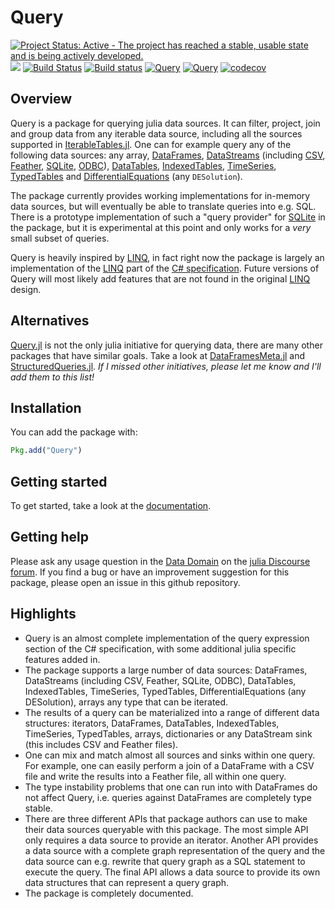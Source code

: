 # Query

[![Project Status: Active - The project has reached a stable, usable state and is being actively developed.](http://www.repostatus.org/badges/latest/active.svg)](http://www.repostatus.org/#active)
[![](https://img.shields.io/badge/docs-stable-blue.svg)](https://davidanthoff.github.io/Query.jl/stable)
[![Build Status](https://travis-ci.org/davidanthoff/Query.jl.svg?branch=master)](https://travis-ci.org/davidanthoff/Query.jl)
[![Build status](https://ci.appveyor.com/api/projects/status/9xdm60oa50uw5eru/branch/master?svg=true)](https://ci.appveyor.com/project/davidanthoff/query-jl/branch/master)
[![Query](http://pkg.julialang.org/badges/Query_0.5.svg)](http://pkg.julialang.org/?pkg=Query)
[![Query](http://pkg.julialang.org/badges/Query_0.6.svg)](http://pkg.julialang.org/?pkg=Query)
[![codecov](https://codecov.io/gh/davidanthoff/Query.jl/branch/master/graph/badge.svg)](https://codecov.io/gh/davidanthoff/Query.jl)

## Overview

Query is a package for querying julia data sources. It can filter, project, join and group data from any iterable data source, including all the sources supported in [IterableTables.jl](https://github.com/davidanthoff/IterableTables.jl). One can for example query any of the following data sources:
any array,
[DataFrames](https://github.com/JuliaStats/DataFrames.jl),
[DataStreams](https://github.com/JuliaData/DataStreams.jl)
(including [CSV](https://github.com/JuliaData/CSV.jl),
[Feather](https://github.com/JuliaStats/Feather.jl),
[SQLite](https://github.com/JuliaDB/SQLite.jl),
[ODBC](https://github.com/JuliaDB/ODBC.jl)),
[DataTables](https://github.com/JuliaData/DataTables.jl),
[IndexedTables](https://github.com/JuliaComputing/IndexedTables.jl),
[TimeSeries](https://github.com/JuliaStats/TimeSeries.jl),
[TypedTables](https://github.com/FugroRoames/TypedTables.jl) and
[DifferentialEquations](https://github.com/JuliaDiffEq/DifferentialEquations.jl) (any ``DESolution``).

The package currently provides working implementations for in-memory data sources, but will eventually be able to translate queries into e.g. SQL. There is a prototype implementation of such a "query provider" for [SQLite](https://github.com/JuliaDB/SQLite.jl) in the package, but it is experimental at this point and only works for a *very* small subset of queries.

Query is heavily inspired by [LINQ](https://msdn.microsoft.com/en-us/library/bb397926.aspx), in fact right now the package is largely an implementation of the [LINQ](https://msdn.microsoft.com/en-us/library/bb397926.aspx) part of the [C# specification](https://msdn.microsoft.com/en-us/library/ms228593.aspx). Future versions of Query will most likely add features that are not found in the original [LINQ](https://msdn.microsoft.com/en-us/library/bb397926.aspx) design.

## Alternatives
[Query.jl](https://github.com/davidanthoff/Query.jl) is not the only julia initiative for querying data, there are many other packages that have similar goals. Take a look at [DataFramesMeta.jl](https://github.com/JuliaStats/DataFramesMeta.jl) and [StructuredQueries.jl](https://github.com/davidagold/StructuredQueries.jl). *If I missed other initiatives, please let me know and I'll add them to this list!*

## Installation

You can add the package with:
````julia
Pkg.add("Query")
````

## Getting started
To get started, take a look at the [documentation](http://www.david-anthoff.com/Query.jl/stable/).

## Getting help

Please ask any usage question in the [Data Domain](https://discourse.julialang.org/c/domain/data) on the [julia Discourse forum](https://discourse.julialang.org/). If you find a bug or have an improvement suggestion for this package, please open an issue in this github repository.

## Highlights

- Query is an almost complete implementation of the query expression section of the C# specification, with some additional julia specific features added in.
- The package supports a large number of data sources: DataFrames, DataStreams (including CSV, Feather, SQLite, ODBC), DataTables, IndexedTables, TimeSeries, TypedTables, DifferentialEquations (any DESolution), arrays any type that can be iterated.
- The results of a query can be materialized into a range of different data structures: iterators, DataFrames, DataTables, IndexedTables, TimeSeries, TypedTables, arrays, dictionaries or any DataStream sink (this includes CSV and Feather files).
- One can mix and match almost all sources and sinks within one query. For example, one can easily perform a join of a DataFrame with a CSV file and write the results into a Feather file, all within one query.
- The type instability problems that one can run into with DataFrames do not affect Query, i.e. queries against DataFrames are completely type stable.
- There are three different APIs that package authors can use to make their data sources queryable with this package. The most simple API only requires a data source to provide an iterator. Another API provides a data source with a complete graph representation of the query and the data source can e.g. rewrite that query graph as a SQL statement to execute the query. The final API allows a data source to provide its own data structures that can represent a query graph.
- The package is completely documented.
